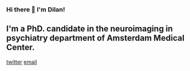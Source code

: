 ### Hi there 👋 I'm Dilan! 

## I'm a PhD. candidate in the neuroimaging in psychiatry department of Amsterdam Medical Center.  

[twitter](https://twitter.com/yucelled)
[email](yuceldilan@gmail.com)


